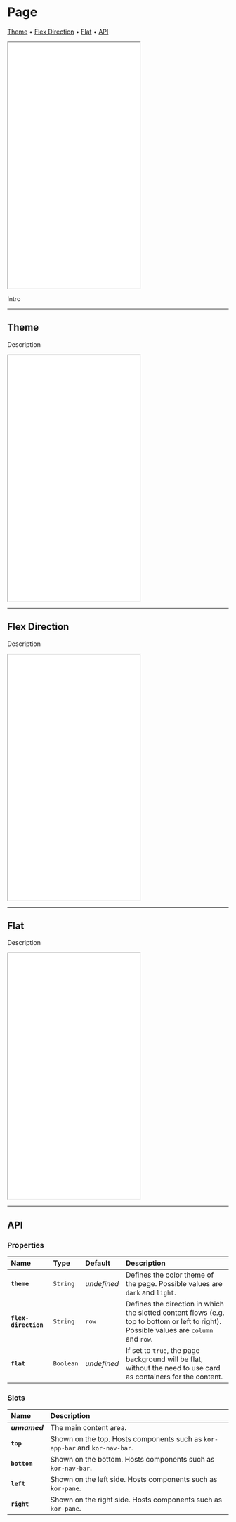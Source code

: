 # Page

[Theme](components/page#theme) • [Flex Direction](components/page#flex-direction) • [Flat](components/page#flat) • [API](components/page#api)

<iframe src="./assets/docs/components/page/main.html" height="560px"></iframe>

Intro 

---

## Theme

Description

<iframe src="./assets/docs/components/page/theme.html" height="560px"></iframe>


---

## Flex Direction

Description

<iframe src="./assets/docs/components/page/flex-direction.html" height="560px"></iframe>


---

## Flat

Description

<iframe src="./assets/docs/components/page/flat.html" height="560px"></iframe>

---

## API

### Properties

| Name | Type | Default | Description |
| :-- | :-- | :-- | :-- |
| **`theme`** | `String` | _undefined_ | Defines the color theme of the page. Possible values are `dark` and `light`. |
| **`flex-direction`** | `String` | `row` | Defines the direction in which the slotted content flows (e.g. top to bottom or left to right). Possible values are `column` and `row`. |
| **`flat`** | `Boolean` | _undefined_ | If set to `true`, the page background will be flat, without the need to use card as containers for the content. |

### Slots

| Name | Description |
| :-- | :-- |
| **_unnamed_** | The main content area. |
| **`top`** | Shown on the top. Hosts components such as `kor-app-bar` and `kor-nav-bar`. |
| **`bottom`** | Shown on the bottom. Hosts components such as `kor-nav-bar`. |
| **`left`** | Shown on the left side. Hosts components such as `kor-pane`. |
| **`right`** | Shown on the right side. Hosts components such as `kor-pane`. |